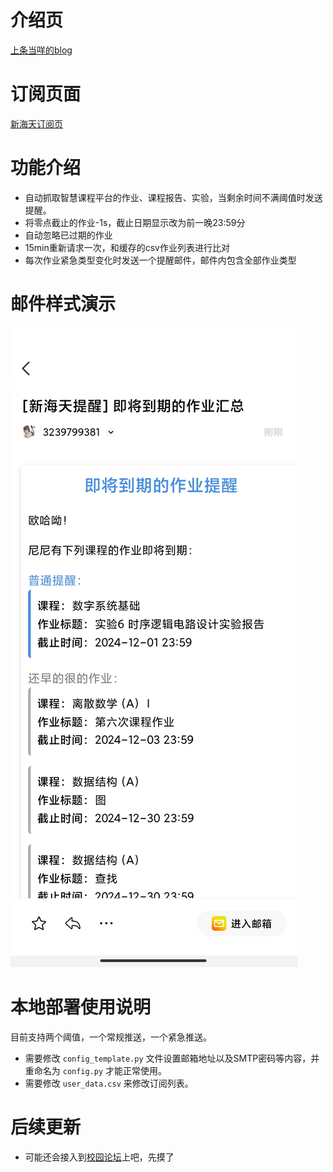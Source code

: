 # 介绍页
[上条当咩的blog](https://love.nimisora.icu/archives/371)
# 订阅页面
[新海天订阅页](https://love.nimisora.icu/homework-notify/)
# 功能介绍
- 自动抓取智慧课程平台的作业、课程报告、实验，当剩余时间不满阈值时发送提醒。
- 将零点截止的作业-1s，截止日期显示改为前一晚23:59分
- 自动忽略已过期的作业
- 15min重新请求一次，和缓存的csv作业列表进行比对
- 每次作业紧急类型变化时发送一个提醒邮件，邮件内包含全部作业类型
# 邮件样式演示
![邮件](/Screenshot_2024-11-29-15-11-29-806_com.tencent.mo.jpg)
# 本地部署使用说明
目前支持两个阈值，一个常规推送，一个紧急推送。

- 需要修改 `config_template.py` 文件设置邮箱地址以及SMTP密码等内容，并重命名为 `config.py` 才能正常使用。
- 需要修改 `user_data.csv` 来修改订阅列表。

# 后续更新
- 可能还会接入到[校园论坛](https://bjtu.top)上吧，先摸了
